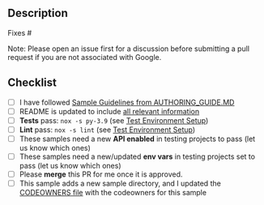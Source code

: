 ## Description

Fixes #<ISSUE-NUMBER>

Note: Please open an issue first for a discussion before submitting a pull request if you are not associated with Google.

## Checklist
- [ ] I have followed [Sample Guidelines from AUTHORING_GUIDE.MD](https://github.com/GoogleCloudPlatform/python-docs-samples/blob/main/AUTHORING_GUIDE.md)
- [ ] README is updated to include [all relevant information](https://github.com/GoogleCloudPlatform/python-docs-samples/blob/main/AUTHORING_GUIDE.md#readme-file)
- [ ] **Tests** pass:   `nox -s py-3.9` (see [Test Environment Setup](https://github.com/GoogleCloudPlatform/python-docs-samples/blob/main/AUTHORING_GUIDE.md#test-environment-setup))
- [ ] **Lint** pass:   `nox -s lint` (see [Test Environment Setup](https://github.com/GoogleCloudPlatform/python-docs-samples/blob/main/AUTHORING_GUIDE.md#test-environment-setup))
- [ ] These samples need a new **API enabled** in testing projects to pass (let us know which ones)
- [ ] These samples need a new/updated **env vars** in testing projects set to pass (let us know which ones)
- [ ] Please **merge** this PR for me once it is approved.
- [ ] This sample adds a new sample directory, and I updated the [CODEOWNERS file](https://github.com/GoogleCloudPlatform/python-docs-samples/blob/main/.github/CODEOWNERS) with the codeowners for this sample
